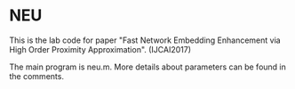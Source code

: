 # NEU
This is the lab code for paper "Fast Network Embedding Enhancement via High Order Proximity Approximation". (IJCAI2017)

The main program is neu.m. More details about parameters can be found in the comments.